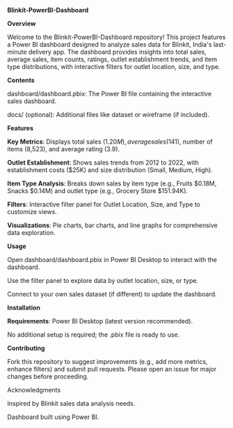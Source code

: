 **Blinkit-PowerBI-Dashboard**

**Overview**

Welcome to the Blinkit-PowerBI-Dashboard repository! This project features a Power BI dashboard designed to analyze sales data for Blinkit, India's last-minute delivery app. The dashboard provides insights into total sales, average sales, item counts, ratings, outlet establishment trends, and item type distributions, with interactive filters for outlet location, size, and type.

**Contents**





dashboard/dashboard.pbix: The Power BI file containing the interactive sales dashboard.



docs/ (optional): Additional files like dataset or wireframe (if included).

**Features**





**Key Metrics**: Displays total sales ($1.20M), average sales ($141), number of items (8,523), and average rating (3.9).



**Outlet Establishment**: Shows sales trends from 2012 to 2022, with establishment costs ($25K) and size distribution (Small, Medium, High).



**Item Type Analysis**: Breaks down sales by item type (e.g., Fruits $0.18M, Snacks $0.14M) and outlet type (e.g., Grocery Store $151.94K).



**Filters**: Interactive filter panel for Outlet Location, Size, and Type to customize views.



**Visualizations**: Pie charts, bar charts, and line graphs for comprehensive data exploration.

**Usage**







Open dashboard/dashboard.pbix in Power BI Desktop to interact with the dashboard.



Use the filter panel to explore data by outlet location, size, or type.



Connect to your own sales dataset (if different) to update the dashboard.

**Installation**





**Requirements**: Power BI Desktop (latest version recommended).



No additional setup is required; the .pbix file is ready to use.

**Contributing**

Fork this repository to suggest improvements (e.g., add more metrics, enhance filters) and submit pull requests. Please open an issue for major changes before proceeding.

Acknowledgments





Inspired by Blinkit sales data analysis needs.



Dashboard built using Power BI.
